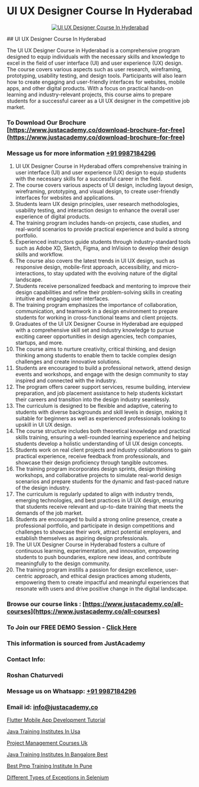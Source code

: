 # UI UX Designer Course In Hyderabad

<p align="center">
  <a href="https://justacademy.co/all-courses">
    <img src="https://ibb.co/CngWr2j" alt="UI UX Designer Course In Hyderabad">
  </a>
</p>
## UI UX Designer Course In Hyderabad

The UI UX Designer Course in Hyderabad is a comprehensive program designed to equip individuals with the necessary skills and knowledge to excel in the field of user interface (UI) and user experience (UX) design. The course covers various aspects such as user research, wireframing, prototyping, usability testing, and design tools. Participants will also learn how to create engaging and user-friendly interfaces for websites, mobile apps, and other digital products. With a focus on practical hands-on learning and industry-relevant projects, this course aims to prepare students for a successful career as a UI UX designer in the competitive job market.
### To Download Our Brochure [https://www.justacademy.co/download-brochure-for-free](https://www.justacademy.co/download-brochure-for-free)
### Message us for more information [+91 9987184296](https://api.whatsapp.com/send?phone=919987184296)
1) UI UX Designer Course in Hyderabad offers comprehensive training in user interface (UI) and user experience (UX) design to equip students with the necessary skills for a successful career in the field.
2) The course covers various aspects of UI design, including layout design, wireframing, prototyping, and visual design, to create user-friendly interfaces for websites and applications.
3) Students learn UX design principles, user research methodologies, usability testing, and interaction design to enhance the overall user experience of digital products.
4) The training program includes hands-on projects, case studies, and real-world scenarios to provide practical experience and build a strong portfolio.
5) Experienced instructors guide students through industry-standard tools such as Adobe XD, Sketch, Figma, and InVision to develop their design skills and workflow.
6) The course also covers the latest trends in UI UX design, such as responsive design, mobile-first approach, accessibility, and micro-interactions, to stay updated with the evolving nature of the digital landscape.
7) Students receive personalized feedback and mentoring to improve their design capabilities and refine their problem-solving skills in creating intuitive and engaging user interfaces.
8) The training program emphasizes the importance of collaboration, communication, and teamwork in a design environment to prepare students for working in cross-functional teams and client projects.
9) Graduates of the UI UX Designer Course in Hyderabad are equipped with a comprehensive skill set and industry knowledge to pursue exciting career opportunities in design agencies, tech companies, startups, and more.
10) The course aims to nurture creativity, critical thinking, and design thinking among students to enable them to tackle complex design challenges and create innovative solutions.
11) Students are encouraged to build a professional network, attend design events and workshops, and engage with the design community to stay inspired and connected with the industry.
12) The program offers career support services, resume building, interview preparation, and job placement assistance to help students kickstart their careers and transition into the design industry seamlessly.
13) The curriculum is designed to be flexible and adaptive, catering to students with diverse backgrounds and skill levels in design, making it suitable for beginners as well as experienced professionals looking to upskill in UI UX design.
14) The course structure includes both theoretical knowledge and practical skills training, ensuring a well-rounded learning experience and helping students develop a holistic understanding of UI UX design concepts.
15) Students work on real client projects and industry collaborations to gain practical experience, receive feedback from professionals, and showcase their design proficiency through tangible outcomes.
16) The training program incorporates design sprints, design thinking workshops, and collaborative projects to simulate real-world design scenarios and prepare students for the dynamic and fast-paced nature of the design industry.
17) The curriculum is regularly updated to align with industry trends, emerging technologies, and best practices in UI UX design, ensuring that students receive relevant and up-to-date training that meets the demands of the job market.
18) Students are encouraged to build a strong online presence, create a professional portfolio, and participate in design competitions and challenges to showcase their work, attract potential employers, and establish themselves as aspiring design professionals.
19) The UI UX Designer Course in Hyderabad fosters a culture of continuous learning, experimentation, and innovation, empowering students to push boundaries, explore new ideas, and contribute meaningfully to the design community.
20) The training program instills a passion for design excellence, user-centric approach, and ethical design practices among students, empowering them to create impactful and meaningful experiences that resonate with users and drive positive change in the digital landscape.

### Browse our course links : [https://www.justacademy.co/all-courses](https://www.justacademy.co/all-courses) 
### To Join our FREE DEMO Session - [Click Here](https://www.justacademy.co/register-for-course-demo)


### This information is sourced from JustAcademy
### Contact Info:
### Roshan Chaturvedi
### Message us on Whatsapp: [+91 9987184296](https://api.whatsapp.com/send?phone=919987184296)
### Email id: [info@justacademy.co](mailto:info@justacademy.co)
                
[Flutter Mobile App Development Tutorial](0)

[Java Training Institutes In Usa](https://www.linkedin.com/pulse/java-training-institutes-usa-justacademy-chicago-uhige?trackingId=hA3s8BWtYM%2FQInuL0lr%2FwQ%3D%3D&lipi=urn%3Ali%3Apage%3Ad_flagship3_company_admin%3BxzhODhyIS1OF3GFeJJCsZw%3D%3D)

[Project Management Courses Uk](https://medium.com/@shivamja27/project-management-courses-uk-3efdf0b4b28a)

[Java Training Institutes In Bangalore Best](https://medium.com/@ranepooja/java-training-institutes-in-bangalore-best-4e6352db5cd2)

[Best Pmp Training Institute In Pune](https://justacademyin.github.io/justacademy/best-pmp-training-institute-in-pune)

[Different Types of Exceptions in Selenium](https://justacademyin.github.io/justacademy/different-types-of-exceptions-in-selenium)

